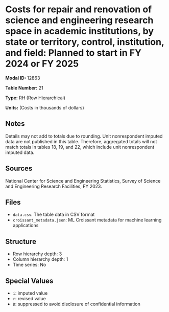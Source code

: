 # Costs for repair and renovation of science and engineering research space in academic institutions, by state or territory, control, institution, and field: Planned to start in FY 2024 or FY 2025

**Modal ID:** 12863

**Table Number:** 21

**Type:** RH (Row Hierarchical)

**Units:** (Costs in thousands of dollars)

## Notes

Details may not add to totals due to rounding. Unit nonrespondent imputed data are not published in this table. Therefore, aggregated totals will not match totals in tables 18, 19, and 22, which include unit nonrespondent imputed data.

## Sources

National Center for Science and Engineering Statistics, Survey of Science and Engineering Research Facilities, FY 2023.

## Files

- `data.csv`: The table data in CSV format
- `croissant_metadata.json`: ML Croissant metadata for machine learning applications

## Structure

- Row hierarchy depth: 3
- Column hierarchy depth: 1
- Time series: No

## Special Values

- `i`: imputed value
- `r`: revised value
- `D`: suppressed to avoid disclosure of confidential information
